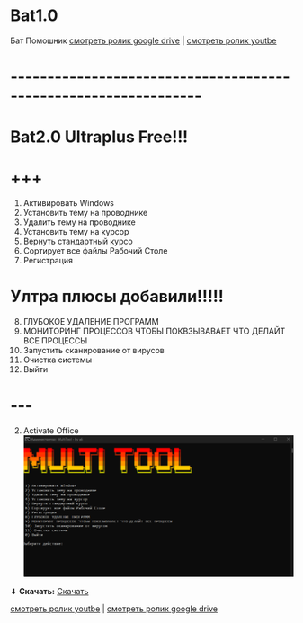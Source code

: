 # Bat1.0
Бат Помошник
[смотреть ролик google drive](https://drive.google.com/file/d/1qCZpyTAl8yCPSOiU1W1Urq8sH7UOD64R/view?usp=sharing)
|
[смотреть ролик youtbe](https://www.youtube.com/watch?v=weMVnUMAASw)
# ----------------------------------------------------------------
# Bat2.0 Ultraplus Free!!!
# +++
 1) Активировать Windows
 2) Установить тему на проводнике
 3) Удалить тему на проводнике
 4) Установить тему на курсор
 5) Вернуть стандартный курсо
 6) Сортирует все файлы Рабочий Столе
 7) Регистрация
# Ултра плюсы добавили!!!!!  
 8) ГЛУБОКОЕ УДАЛЕНИЕ ПРОГРАММ
 10) МОНИТОРИНГ ПРОЦЕССОВ ЧТОБЫ ПОКВЗЫВАВАЕТ ЧТО ДЕЛАЙТ ВСЕ ПРОЦЕССЫ
 11) Запустить сканирование от вирусов
 12) Очистка системы
 0) Выйти
# ---
  2) Activate Office
![My Picture](./bat2.0.png)  

⬇ **Скачать:** [Скачать](https://github.com/alikushbaev/bothelp/raw/refs/heads/main/bat2.0ultraplus.exe)

[смотреть ролик youtbe](https://www.youtube.com/watch?v=k1jd4yYhQJE&t=26s&ab_channel=Alikushbaev%D0%9F%D0%BE%D0%BB%D0%B5%D0%B7%D0%BD%D1%8B%D0%B9%D0%98%D0%BD%D1%84%D0%BE%D1%80%D0%B0%D0%BC%D0%B0%D1%86%D0%B8%D1%8F)
|
[смотреть ролик google drive](https://drive.google.com/file/d/1bz86Z1JAuXokCGqyiKQFvXWclN8Ni3AF/view?usp=sharing)
